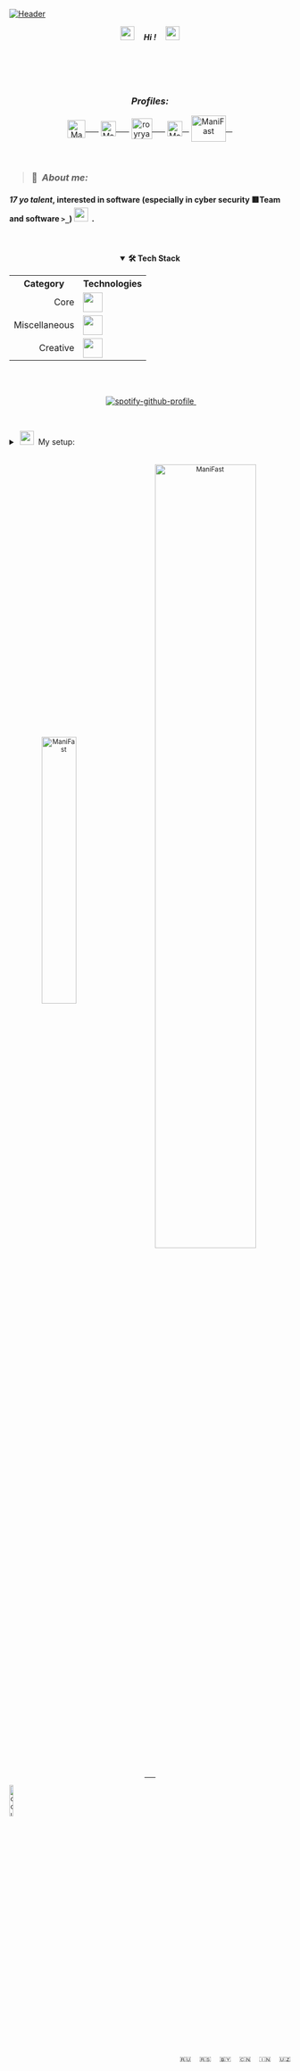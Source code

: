  <!-- 27/04/21 -->    
 <!-- ↓EASTER↓ -->
[![Header](https://github.com/Stas-inside/Stas-inside/blob/main/assets/headerMain3.png)](https://www.youtube.com/watch?v=804cYaQqn_A)

<p align="center"><i><a href="https://disk.yandex.ru/d/FU2ypphTf5gv1Q"><img src="https://cdn.discordapp.com/emojis/974278985632600074.gif?size=96&quality=lossless" width="25"/></a><b>     Hi !     </b><a href="https://disk.yandex.ru/d/FU2ypphTf5gv1Q"><img src="https://user-images.githubusercontent.com/75932477/153186735-654c2334-8436-4a52-b266-577ce19bdf68.gif" width="25"/></a></i></p>

<!-- OLD PROFILES (BLACK TILES)
[![Telegram](https://img.shields.io/static/v1?label=&message=Telegram&color=00B1FF?style=for-the-badge&logo=Telegram&color=00B1FF)](https://t.me/Mani_Fast)
[![Steam](https://img.shields.io/static/v1?label=&message=Steam&color=000000?style=for-the-badge&logo=Steam&style=flat-square)](steamcommunity.com/id/manifast/)
[![YouTube](https://img.shields.io/static/v1?label=&message=YouTube&color=FF1515?style=for-the-badge&logo=YouTube&style=flat-square)](https://www.youtube.com/@mani_Fast)
![Discord#8021](https://img.shields.io/static/v1?label=Discord&message=ManiFast#8021&color=7289D9?style=for-the-badge&logo=Discord&style=flat-square)
![Spotify](https://img.shields.io/static/v1?label=Spotify&message=ManiFast&color=1ED760?style=for-the-badge&logo=Spotify&style=flat-square)
-->



#  

<div align="center">
 <h3> <i><b>Profiles:</b></i></h3>
</div>

<div align="center">
<a href="https://www.youtube.com/@mani_Fast" target="blank"><img align="center" src="https://cdn.icon-icons.com/icons2/2699/PNG/512/youtube_logo_icon_168737.png" alt="ManiFast" height="32" width="32" />      </a>
<a href="https://t.me/Mani_Fast" target="blank"><img align="center" src="https://camo.githubusercontent.com/f4b401dd7cd9b7840fd31acafd49e151a80e4c9600bf219934461b96dd98e013/68747470733a2f2f6564656e742e6769746875622e696f2f537570657254696e7949636f6e732f696d616765732f7376672f74656c656772616d2e737667" alt="ManiFast" height="27" width="27" />      </a>
<a href="https://www.instagram.com/mani_fastt/" target="blank"><img align="center" src="https://brandpalettes.com/wp-content/uploads/2018/10/Instagram.png" alt="royryando" height="37" width="37" />      </a>
<a href="https://steamcommunity.com/id/manifast/" target="blank"><img align="center" src="https://camo.githubusercontent.com/2e51cfa2846afbace22819d8c7dd9afad50d0a414ad1d7d30e811952706f548d/68747470733a2f2f6564656e742e6769746875622e696f2f537570657254696e7949636f6e732f696d616765732f7376672f737465616d2e737667" alt="ManiFast" height="27" width="27" />   </a>
<a href="https://www.deviantart.com/manifaststas" target="blank"><img align="center" src="https://user-images.githubusercontent.com/62830326/189595654-a3afee29-faf1-42ed-9553-76ce8252556b.png" alt="ManiFast" height="47" width="62" />   </a>
 
<!-- OLD SPOTIFY PROFILE
<a href="https://open.spotify.com/user/royryando?si=kElixxsSRBy-LvwevKkzkw" target="blank"><img align="center" src="https://camo.githubusercontent.com/15d4e1b8bf3ed25b7131cc93f248f86cc42deaf9e19fdb61aa1ba3b46e0400a5/68747470733a2f2f6564656e742e6769746875622e696f2f537570657254696e7949636f6e732f696d616765732f7376672f73706f746966792e737667" alt="royryando" height="35" width="35" /></a>
 
<a href="https://www.deviantart.com/manifaststas" target="blank"><img align="center" src="https://pngpress.com/wp-content/uploads/2020/03/Deviantart-Logo-Transparent.png" alt="ManiFast" height="35" width="35" /></a>
-->
 
</div>

  
<!-- > ||||||*** -->
>### 💭  <b>_About me:_  </b> 

#### *17 yo talent*, interested in software (especially in cyber security 🟥Team and software `>_`) <img src="https://user-images.githubusercontent.com/75932477/153189525-485cff64-73e6-460a-ab6e-903c7c899395.gif" width="25"/><!-- and in my free time I play games-->  <!--<img src="https://cdn.discordapp.com/emojis/710971603328041050.webp?size=96&quality=lossless" width="20">or make bit-->.
<!--## 🛠 Some of skills:-->

<!--
## 🛠 Tech Stack:
-->

<!-- OLD TEXT AND IMG DEVELOP INFO
+ ##### Ability to work with   <img src="https://cdn.discordapp.com/emojis/763438000687415306.webp?size=96&quality=lossless" width="25">,   <img src="https://cdn.discordapp.com/emojis/763438061501022209.webp?size=96&quality=lossless" width="40">,   <img src="https://cdn.discordapp.com/emojis/903036002334048317.webp?size=96&quality=lossless" width="25">  and  ![JSON](https://img.shields.io/static/v1?label=&message=JSON&color=0D1117&logo=JSON).
+ ##### Working on Linux, bash, AHK and fluently learned web.
+ ##### Editing with Au., Ps. and Pr.
<!--+ ##### Favourite Linux distribution is (<img src="https://user-images.githubusercontent.com/62830326/192004168-d45275ae-1076-4a75-b505-9fc1557a70a0.png" width="20">   Void, <img src="https://cdn.discordapp.com/emojis/923356424946483292.webp?size=96&quality=lossless" width="20">   Arch, <img src="https://cdn.discordapp.com/emojis/932091501402521672.webp?size=96&quality=lossless" width="18">   Debian and of course  <img src="https://cdn.discordapp.com/emojis/932093234891608086.webp?size=96&quality=lossless" width="25"> Kali :D )-->
<!--
+ ##### Favourite Linux distribution is ( <img src="https://user-images.githubusercontent.com/62830326/192004168-d45275ae-1076-4a75-b505-9fc1557a70a0.png" width="20">,  <img src="https://cdn.discordapp.com/emojis/923356424946483292.webp?size=96&quality=lossless" width="20">,  <img src="https://cdn.discordapp.com/emojis/932091501402521672.webp?size=96&quality=lossless" width="18">  and of course<img src="https://cdn.discordapp.com/emojis/932093234891608086.webp?size=96&quality=lossless" width="25"> :D)
<!--![C++](https://img.shields.io/badge/-C++-090909?style=for-the-badge&logo=C%2b%2b%&logoColor=6296CC)
-->

</br>
</br>

<div align="center">
 <details open>
   <summary><b>🛠 Tech Stack</b></summary>
  
  <table>
   <tr>
    <th aligin="right">Category</th>
    <th aligin="left">Technologies</th>
   </tr>
   <tr>
    <td align="right">Core</td>
    <td><img src="https://skillicons.dev/icons?i=cpp,cs,js,py,nodejs" height="35px"/></td>
   </tr>
   <tr>
   <td align="right">Miscellaneous</td>
   <td><img src="https://skillicons.dev/icons?i=bash,markdown,git,github,powershell,vscode,visualstudio" height="35px"/></td>
   </tr>
   <tr>
     <td align="right">Creative</td>
     <td><img src="https://skillicons.dev/icons?i=ps,pr,au,flstudio" height="35px"/></td>
   </tr>
  </table>
    
 </details>
</div>
 

 
<!-- OLD "ABOUT ME"
####      *Сurrently I'm learning C++ and cybersecurity. Studied at rsgov and Foxford. In my free time, I work on various programs in different languages, I am fond of IT virology and everything related to pentesting, also interested in administration and running-support servers, in addition can read and absorb tones of information about this case. </br></br>     From birth had a PC and mastered Haskell lmao. Pay great attention to the little things, I don’t notice how the morning has already come) and I don't pay any cent for my video or online courses in IT coz "Who seeks will find !". </br></br>     I run a YouTube channel, write small book like directory and try to ~~f*~~ win competitors in my way. Btw I use Linux). I gave my preference to the distribution Kali, Arch and Void (others looks ugly) and the desktop environment such as <a href="https://itsfoss.com/best-xfce-themes/">Xfce</a>, <a href="https://www.reddit.com/r/unixporn/comments/dhbmip/bspwm_this_forest_is_so_beautiful">bspwm</a> or <a href="https://www.reddit.com/r/unixporn/comments/i938qh/openbox/">openbox</a>, check my so sexy <a href="https://github.com/ManiFast/DeskTop/blob/main/image_2022-09-22_20-59-05.png">desktops</a> <3. </br></br>     Global at minimum in csgo. Of corse have experience in hack, in radio tools, arduino, maybe it was passed down from dad as he is a specialist in radio technology and in repairing TVs and PCs. In general, Im genius of thought :D !*</br>     Favourite performers: Satori Zoom, remember (ZAPOMNI), bbno\$, Dxrk ...
<!--###### *«While they were playing games, lounging and walking, I was developing, moving forward and made progress.»*.-->
<!--###### I l<img src="https://cdn.discordapp.com/emojis/974236147943358464.gif?size=96&quality=lossless" width="25">ve what I do and I get high when everything works out ✔️.
-->

</br>
</br>
<p align="center">
 <img src="https://cdn.discordapp.com/emojis/994044420192215120.gif?size=96&quality=lossless" width="10">
<a href="https://spotify-github-profile.vercel.app/api/view.svg?uid=237qyqinklwe1q10e0lreu6il&redirect=true">
<img src="https://spotify-github-profile.vercel.app/api/view.svg?uid=237qyqinklwe1q10e0lreu6il&cover_image=true&theme=novatorem" alt="spotify-github-profile">
 
 
</a>
<img src="https://cdn.discordapp.com/emojis/994044420192215120.gif?size=96&quality=lossless" width="10">
</p>

 
 
<!-- OLD PROFILES (BLACK TILES)
[![Telegram](https://img.shields.io/badge/-Telegram-0D1117?style=for-the-badge&logo=Telegram)](https://t.me/Mani_Fast)
[![Steam](https://img.shields.io/badge/-Steam-0D1117?style=for-the-badge&logo=Steam)](https://steamcommunity.com/id/manifast/)
[![YouTube](https://img.shields.io/badge/-YouTube-0D1117?style=for-the-badge&logo=YouTube)](https://www.youtube.com/channel/UCKcWOEWJ1hrUW1irBZz-8xQ)
[![Instagram](https://img.shields.io/badge/-Instagram-0D1117?style=for-the-badge&logo=Instagram)](https://www.instagram.com/mani_fastt/)
[![Deviantart](https://img.shields.io/badge/-DeviantArt-0D1117?style=for-the-badge&logo=DeviantArt)](https://www.deviantart.com/manifaststas)
-->
 

<!-- OLD PROFILES (BLACK TILES)
![Battle](https://img.shields.io/badge/-Battle.net-0D1117?style=for-the-badge&logo=Battle.net) - ManiFast#2325
![Discord](https://img.shields.io/badge/-Discord-0D1117?style=for-the-badge&logo=Discord) - !ManiFast#6685
![Spotify](https://img.shields.io/badge/-Spotify-0D1117?style=for-the-badge&logo=Spotify) - ManiFa$t
 -->
  
<!-- PC -->
<details>
<summary> <img src="https://c.tenor.com/y2JXkY1pXkwAAAAM/cat-computer.gif" width="25"/>  My setup:</summary>
<h6>
<p><b>Monitors: </b> <small>1.(BENQ 4k FHD 32* EW3270) | 2.(Dell FHD 24* S2419H ␡)</p>
 
<p><b>CPU: </b> Intel® Core i3 9th</p>
 
<p><b>GPU: </b> 1.(ASUS GeForce GTX 1060 6GB ROG Strix OC Edition VR) | 2.(EVGA GeForce GTX 1060 6GB)</p>
 
<p><b>Bass: </b> Yamaha x2, Microlab TMN 1</p>

<p><b>RAM: </b> Crucial ballistix 8gb</p>
 
<p><b>Case: </b> Thermaltake Versa J24 Tempered Glass RGB Edition</p>
 
 <i>at the time of writing 18/07/2020</i>
</h6>
</details>
 
 #
 
<div align="center">
 <a><img align="center" src="https://github-readme-stats.vercel.app/api/top-langs/?username=manifast&layout=compact&theme=tokyonight" alt="ManiFast" width="35%" />      </a>
 <a target="blank" href="https://disk.yandex.ru/d/FU2ypphTf5gv1Q"><img align="center" src="https://github.com/Stas-inside/Stas-inside/blob/main/github-user-contribution.svg" alt="ManiFast" width="60%" />      </a>

<!--GREEN COUNTER 
<img src="https://profile-counter.glitch.me/manifast/count.svg" />
-->



<!-- OLD QR CODE 
[![Header](https://github.com/Stas-inside/Stas-inside/blob/main/assets/qr-code-636f92247a892c78001a0583c3d2ee06.png)](https://www.youtube.com/channel/UCKcWOEWJ1hrUW1irBZz-8xQ)
-->

<div align="center">
 <p align="left"> 
  <img src="https://komarev.com/ghpvc/?username=manifast&label=Profile%20views&color=65CAFF&style=for-the-badge" width="12%" alt="counter" />
  <img src="https://cdn.discordapp.com/emojis/952168776328163338.gif?size=96&quality=lossless" width="15">
 </p>

 <div align="right">
  <p>🇷🇺<img src="https://cdn.discordapp.com/emojis/923655187015553024.webp?size=96&quality=lossless" width="15">🇷🇸<img src="https://cdn.discordapp.com/emojis/923655187015553024.webp?size=96&quality=lossless" width="15">🇧🇾<img src="https://cdn.discordapp.com/emojis/923655187015553024.webp?size=96&quality=lossless" width="15">🇨🇳<img src="https://cdn.discordapp.com/emojis/923655187015553024.webp?size=96&quality=lossless" width="15">🇮🇳<img src="https://cdn.discordapp.com/emojis/923655187015553024.webp?size=96&quality=lossless" width="15">🇺🇿
  </p>
 </div>
</div
